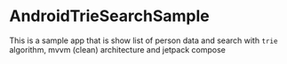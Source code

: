 # AndroidTrieSearchSample
This is a sample app that is show list of person data and search with `trie` algorithm, mvvm (clean) architecture and jetpack compose
